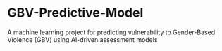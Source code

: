 # GBV-Predictive-Model
A machine learning project for predicting vulnerability to Gender-Based Violence (GBV) using AI-driven assessment models
